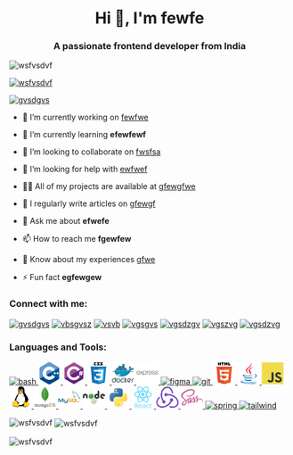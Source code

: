 <h1 align="center">Hi 👋, I'm fewfe</h1>
<h3 align="center">A passionate frontend developer from India</h3>

<p align="left"> <img src="https://komarev.com/ghpvc/?username=wsfvsdvf&label=Profile%20views&color=0e75b6&style=flat" alt="wsfvsdvf" /> </p>

<p align="left"> <a href="https://github.com/ryo-ma/github-profile-trophy"><img src="https://github-profile-trophy.vercel.app/?username=wsfvsdvf" alt="wsfvsdvf" /></a> </p>

<p align="left"> <a href="https://twitter.com/gvsdgvs" target="blank"><img src="https://img.shields.io/twitter/follow/gvsdgvs?logo=twitter&style=for-the-badge" alt="gvsdgvs" /></a> </p>

- 🔭 I’m currently working on [fewfwe](fwefewfwef)

- 🌱 I’m currently learning **efewfewf**

- 👯 I’m looking to collaborate on [fwsfsa](ewfewf)

- 🤝 I’m looking for help with [ewfwef](fefw)

- 👨‍💻 All of my projects are available at [gfewgfwe](gfewgfwe)

- 📝 I regularly write articles on [gfewgf](gfewgf)

- 💬 Ask me about **efwefe**

- 📫 How to reach me **fgewfew**

- 📄 Know about my experiences [gfwe](gfwe)

- ⚡ Fun fact **egfewgew**

<h3 align="left">Connect with me:</h3>
<p align="left">
<a href="https://twitter.com/gvsdgvs" target="blank"><img align="center" src="https://raw.githubusercontent.com/rahuldkjain/github-profile-readme-generator/master/src/images/icons/Social/twitter.svg" alt="gvsdgvs" height="30" width="40" /></a>
<a href="https://linkedin.com/in/vbsgvsz" target="blank"><img align="center" src="https://raw.githubusercontent.com/rahuldkjain/github-profile-readme-generator/master/src/images/icons/Social/linked-in-alt.svg" alt="vbsgvsz" height="30" width="40" /></a>
<a href="https://stackoverflow.com/users/vsvb" target="blank"><img align="center" src="https://raw.githubusercontent.com/rahuldkjain/github-profile-readme-generator/master/src/images/icons/Social/stack-overflow.svg" alt="vsvb" height="30" width="40" /></a>
<a href="https://www.codechef.com/users/vgsgvs" target="blank"><img align="center" src="https://cdn.jsdelivr.net/npm/simple-icons@3.1.0/icons/codechef.svg" alt="vgsgvs" height="30" width="40" /></a>
<a href="https://www.hackerrank.com/vgsdzgv" target="blank"><img align="center" src="https://raw.githubusercontent.com/rahuldkjain/github-profile-readme-generator/master/src/images/icons/Social/hackerrank.svg" alt="vgsdzgv" height="30" width="40" /></a>
<a href="https://www.leetcode.com/vgszvg" target="blank"><img align="center" src="https://raw.githubusercontent.com/rahuldkjain/github-profile-readme-generator/master/src/images/icons/Social/leet-code.svg" alt="vgszvg" height="30" width="40" /></a>
<a href="https://discord.gg/vgsdzvg" target="blank"><img align="center" src="https://raw.githubusercontent.com/rahuldkjain/github-profile-readme-generator/master/src/images/icons/Social/discord.svg" alt="vgsdzvg" height="30" width="40" /></a>
</p>

<h3 align="left">Languages and Tools:</h3>
<p align="left"> <a href="https://www.gnu.org/software/bash/" target="_blank" rel="noreferrer"> <img src="https://www.vectorlogo.zone/logos/gnu_bash/gnu_bash-icon.svg" alt="bash" width="40" height="40"/> </a> <a href="https://www.w3schools.com/cpp/" target="_blank" rel="noreferrer"> <img src="https://raw.githubusercontent.com/devicons/devicon/master/icons/cplusplus/cplusplus-original.svg" alt="cplusplus" width="40" height="40"/> </a> <a href="https://www.w3schools.com/cs/" target="_blank" rel="noreferrer"> <img src="https://raw.githubusercontent.com/devicons/devicon/master/icons/csharp/csharp-original.svg" alt="csharp" width="40" height="40"/> </a> <a href="https://www.w3schools.com/css/" target="_blank" rel="noreferrer"> <img src="https://raw.githubusercontent.com/devicons/devicon/master/icons/css3/css3-original-wordmark.svg" alt="css3" width="40" height="40"/> </a> <a href="https://www.docker.com/" target="_blank" rel="noreferrer"> <img src="https://raw.githubusercontent.com/devicons/devicon/master/icons/docker/docker-original-wordmark.svg" alt="docker" width="40" height="40"/> </a> <a href="https://expressjs.com" target="_blank" rel="noreferrer"> <img src="https://raw.githubusercontent.com/devicons/devicon/master/icons/express/express-original-wordmark.svg" alt="express" width="40" height="40"/> </a> <a href="https://www.figma.com/" target="_blank" rel="noreferrer"> <img src="https://www.vectorlogo.zone/logos/figma/figma-icon.svg" alt="figma" width="40" height="40"/> </a> <a href="https://git-scm.com/" target="_blank" rel="noreferrer"> <img src="https://www.vectorlogo.zone/logos/git-scm/git-scm-icon.svg" alt="git" width="40" height="40"/> </a> <a href="https://www.w3.org/html/" target="_blank" rel="noreferrer"> <img src="https://raw.githubusercontent.com/devicons/devicon/master/icons/html5/html5-original-wordmark.svg" alt="html5" width="40" height="40"/> </a> <a href="https://www.java.com" target="_blank" rel="noreferrer"> <img src="https://raw.githubusercontent.com/devicons/devicon/master/icons/java/java-original.svg" alt="java" width="40" height="40"/> </a> <a href="https://developer.mozilla.org/en-US/docs/Web/JavaScript" target="_blank" rel="noreferrer"> <img src="https://raw.githubusercontent.com/devicons/devicon/master/icons/javascript/javascript-original.svg" alt="javascript" width="40" height="40"/> </a> <a href="https://www.linux.org/" target="_blank" rel="noreferrer"> <img src="https://raw.githubusercontent.com/devicons/devicon/master/icons/linux/linux-original.svg" alt="linux" width="40" height="40"/> </a> <a href="https://www.mongodb.com/" target="_blank" rel="noreferrer"> <img src="https://raw.githubusercontent.com/devicons/devicon/master/icons/mongodb/mongodb-original-wordmark.svg" alt="mongodb" width="40" height="40"/> </a> <a href="https://www.mysql.com/" target="_blank" rel="noreferrer"> <img src="https://raw.githubusercontent.com/devicons/devicon/master/icons/mysql/mysql-original-wordmark.svg" alt="mysql" width="40" height="40"/> </a> <a href="https://nodejs.org" target="_blank" rel="noreferrer"> <img src="https://raw.githubusercontent.com/devicons/devicon/master/icons/nodejs/nodejs-original-wordmark.svg" alt="nodejs" width="40" height="40"/> </a> <a href="https://www.python.org" target="_blank" rel="noreferrer"> <img src="https://raw.githubusercontent.com/devicons/devicon/master/icons/python/python-original.svg" alt="python" width="40" height="40"/> </a> <a href="https://reactjs.org/" target="_blank" rel="noreferrer"> <img src="https://raw.githubusercontent.com/devicons/devicon/master/icons/react/react-original-wordmark.svg" alt="react" width="40" height="40"/> </a> <a href="https://redux.js.org" target="_blank" rel="noreferrer"> <img src="https://raw.githubusercontent.com/devicons/devicon/master/icons/redux/redux-original.svg" alt="redux" width="40" height="40"/> </a> <a href="https://sass-lang.com" target="_blank" rel="noreferrer"> <img src="https://raw.githubusercontent.com/devicons/devicon/master/icons/sass/sass-original.svg" alt="sass" width="40" height="40"/> </a> <a href="https://spring.io/" target="_blank" rel="noreferrer"> <img src="https://www.vectorlogo.zone/logos/springio/springio-icon.svg" alt="spring" width="40" height="40"/> </a> <a href="https://tailwindcss.com/" target="_blank" rel="noreferrer"> <img src="https://www.vectorlogo.zone/logos/tailwindcss/tailwindcss-icon.svg" alt="tailwind" width="40" height="40"/> </a> </p>

<p><img align="left" src="https://github-readme-stats.vercel.app/api/top-langs?username=wsfvsdvf&show_icons=true&locale=en&layout=compact" alt="wsfvsdvf" /></p>

<p>&nbsp;<img align="center" src="https://github-readme-stats.vercel.app/api?username=wsfvsdvf&show_icons=true&locale=en" alt="wsfvsdvf" /></p>

<p><img align="center" src="https://github-readme-streak-stats.herokuapp.com/?user=wsfvsdvf&" alt="wsfvsdvf" /></p>
